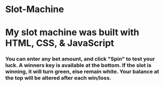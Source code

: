 # Slot-Machine
<h1>My slot machine was built with HTML, CSS, & JavaScript</h1>

<h3>You can enter any bet amount, and click "Spin" to test your luck. A winners key is available at the bottom. If the slot is winning, it will turn green, else remain white. Your balance at the top will be altered after each win/loss.
</h3>
